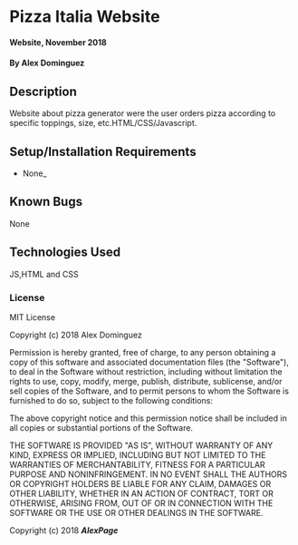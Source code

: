 # Pizza Italia Website

#### Website, November 2018

#### By Alex Dominguez

## Description

Website about pizza generator were the user orders pizza according to specific toppings, size, etc.HTML/CSS/Javascript.

## Setup/Installation Requirements

* None_
## Known Bugs

None

## Technologies Used

JS,HTML and CSS

### License
MIT License

Copyright (c) 2018 Alex Dominguez

Permission is hereby granted, free of charge, to any person obtaining a copy
of this software and associated documentation files (the "Software"), to deal
in the Software without restriction, including without limitation the rights
to use, copy, modify, merge, publish, distribute, sublicense, and/or sell
copies of the Software, and to permit persons to whom the Software is
furnished to do so, subject to the following conditions:

The above copyright notice and this permission notice shall be included in all
copies or substantial portions of the Software.

THE SOFTWARE IS PROVIDED "AS IS", WITHOUT WARRANTY OF ANY KIND, EXPRESS OR
IMPLIED, INCLUDING BUT NOT LIMITED TO THE WARRANTIES OF MERCHANTABILITY,
FITNESS FOR A PARTICULAR PURPOSE AND NONINFRINGEMENT. IN NO EVENT SHALL THE
AUTHORS OR COPYRIGHT HOLDERS BE LIABLE FOR ANY CLAIM, DAMAGES OR OTHER
LIABILITY, WHETHER IN AN ACTION OF CONTRACT, TORT OR OTHERWISE, ARISING FROM,
OUT OF OR IN CONNECTION WITH THE SOFTWARE OR THE USE OR OTHER DEALINGS IN THE
SOFTWARE.


Copyright (c) 2018 **_AlexPage_**
